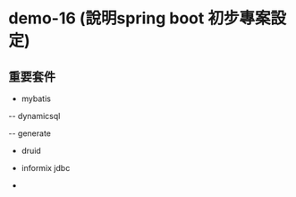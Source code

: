 # demo-16 (說明spring boot 初步專案設定)

## 重要套件

- mybatis

-- dynamicsql

-- generate

- druid

- informix jdbc

- 
